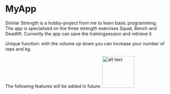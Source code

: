 # MyApp

Similar Strength is a hobby-project from me to learn basic programming.
The app is specialized on the three strength exercises Squat, Bench and Deadlift. Currently the app
can save the trainingsession and retrieve it.

Unique function: with the volume up down you can increase your number of reps and kg.

The following features will be added in future:
 <img src="[url](https://github.com/SaschaCoffee/benchsquatdl/assets/42777981/813dc3ab-9d0a-4bc0-a887-b698d6b11464)" alt="alt text" width="100" height="100">


